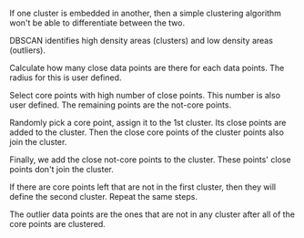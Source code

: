 If one cluster is embedded in another, then a simple clustering algorithm won't be able to differentiate between the two.

DBSCAN identifies high density areas (clusters) and low density areas (outliers).

Calculate how many close data points are there for each data points. The radius for this is user defined.

Select core points with high number of close points. This number is also user defined. The remaining points are the not-core points.

Randomly pick a core point, assign it to the 1st cluster. Its close points are added to the cluster. Then the close core points of the cluster points also join the cluster.

Finally, we add the close not-core points to the cluster. These points' close points don't join the cluster.

If there are core points left that are not in the first cluster, then they will define the second cluster. Repeat the same steps.

The outlier data points are the ones that are not in any cluster after all of the core points are clustered.